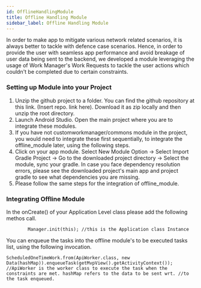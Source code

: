 ```yaml
---
id: OfflineHandlingModule
title: Offline Handling Module
sidebar_label: Offline Handling Module
---
```


In order to make app to mitigate various network related scenarios, it is always better to tackle with defence case scenarios. Hence, in order to provide the user with seamless app performance and avoid breakage of user data being sent to the backend, we developed a module leveraging the usage of Work Manager's Work Requests to tackle the user actions which couldn't be completed due to certain constraints.


### Setting up Module into your Project

1.  Unzip the github project to a folder. You can find the github repository at this link. (Insert repo. link here). Download it as zip locally and then unzip the root directory.
2.  Launch Android Studio. Open the main project where you are to integrate these modules. 
3.  If you have not customworkmanager/commons module in the project, you would need to integrate these first sequentially, to integrate the offline_module later, using the following steps.
4.  Click on your app module. Select New Module Option -> Select Import Gradle Project -> Go to the downloaded project directory -> Select the module, sync your gradle. In case you face dependency resolution errors, please see the downloaded project's main app and project gradle to see what dependencies you are missing.
5.  Please follow the same steps for the integration of offline_module.

### Integrating Offline Module

In the onCreate() of your Application Level class please add the following methos call.

```
        Manager.init(this); //this is the Application class Instance

```
You can enqueue the tasks into the offline module's to be executed tasks list, using the following invocation.
```
ScheduledOneTimeWork.from(ApiWorker.class, new Data(hashMap)).enqueueTask(getMvpView().getActivityContext());
//ApiWorker is the worker class to execute the task when the constraints are met. hashMap refers to the data to be sent wrt. //to the task enqueued.
```

